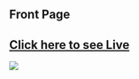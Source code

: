 <h2 >Front Page</h2>
<a href="https://asrafulsharker.github.io/developer-protoflio-by-programing-hero/"><h2>Click here to see Live</h2></a>
<img src="https://github.com/asrafulsharker/developer-protoflio-by-programing-hero/assets/64266026/25c63f57-967e-4bac-8309-20e1fbc13803">



